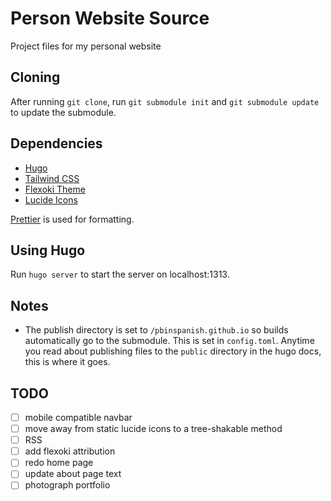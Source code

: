 # Person Website Source

Project files for my personal website

## Cloning

After running `git clone`, run `git submodule init` and `git submodule update` to update the submodule.

## Dependencies

- [Hugo](https://gohugo.io/)
- [Tailwind CSS](https://tailwindcss.com)
- [Flexoki Theme](https://stephango.com/flexoki)
- [Lucide Icons](https://lucide.dev/)

[Prettier](https://prettier.io/) is used for formatting.

## Using Hugo

Run `hugo server` to start the server on localhost:1313.

## Notes

- The publish directory is set to `/pbinspanish.github.io` so builds automatically go to the submodule. This is set in `config.toml`. Anytime you read about publishing files to the `public` directory in the hugo docs, this is where it goes.

## TODO

- [ ] mobile compatible navbar
- [ ] move away from static lucide icons to a tree-shakable method
- [ ] RSS
- [ ] add flexoki attribution
- [ ] redo home page
- [ ] update about page text
- [ ] photograph portfolio
